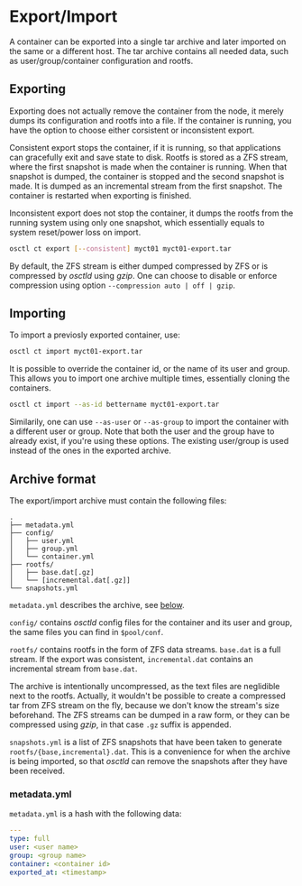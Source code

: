 # Export/Import
A container can be exported into a single tar archive and later imported
on the same or a different host. The tar archive contains all needed data,
such as user/group/container configuration and rootfs.

## Exporting
Exporting does not actually remove the container from the node, it merely
dumps its configuration and rootfs into a file. If the container is running,
you have the option to choose either corsistent or inconsistent export.

Consistent export stops the container, if it is running, so that applications
can gracefully exit and save state to disk. Rootfs is stored as a ZFS stream,
where the first snapshot is made when the container is running. When that
snapshot is dumped, the container is stopped and the second snapshot is made.
It is dumped as an incremental stream from the first snapshot. The container is
restarted when exporting is finished.

Inconsistent export does not stop the container, it dumps the rootfs from
the running system using only one snapshot, which essentially equals to system
reset/power loss on import.

```bash
osctl ct export [--consistent] myct01 myct01-export.tar
```

By default, the ZFS stream is either dumped compressed by ZFS or is compressed
by *osctld* using *gzip*. One can choose to disable or enforce compression
using option `--compression auto | off | gzip`.

## Importing
To import a previosly exported container, use:

```bash
osctl ct import myct01-export.tar
```

It is possible to override the container id, or the name of its user and group.
This allows you to import one archive multiple times, essentially cloning
the containers.

```bash
osctl ct import --as-id bettername myct01-export.tar
```

Similarily, one can use `--as-user` or `--as-group` to import the container with
a different user or group. Note that both the user and the group have to already
exist, if you're using these options. The existing user/group is used instead of
the ones in the exported archive.

## Archive format
The export/import archive must contain the following files:

    .
    ├── metadata.yml
    ├── config/
    │   ├── user.yml
    │   ├── group.yml
    │   └── container.yml
    ├── rootfs/
    │   ├── base.dat[.gz]
    │   └── [incremental.dat[.gz]]
    └── snapshots.yml

`metadata.yml` describes the archive, see [below](#metadatayml).

`config/` contains *osctld* config files for the container and its user and group,
the same files you can find in `$pool/conf`.

`rootfs/` contains rootfs in the form of ZFS data streams. `base.dat` is a full
stream. If the export was consistent, `incremental.dat` contains an incremental
stream from `base.dat`.

The archive is intentionally uncompressed, as the text files are neglidible
next to the rootfs. Actually, it wouldn't be possible to create a compressed tar
from ZFS stream on the fly, because we don't know the stream's size beforehand.
The ZFS streams can be dumped in a raw form, or they can be compressed using
*gzip*, in that case `.gz` suffix is appended.

`snapshots.yml` is a list of ZFS snapshots that have been taken to generate
`rootfs/{base,incremental}.dat`. This is a convenience for when the archive
is being imported, so that *osctld* can remove the snapshots after they have
been received.

### metadata.yml
`metadata.yml` is a hash with the following data:

```yaml
---
type: full
user: <user name>
group: <group name>
container: <container id>
exported_at: <timestamp>
```
